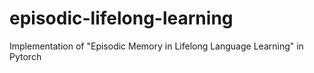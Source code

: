 # episodic-lifelong-learning
Implementation of "Episodic Memory in Lifelong Language Learning" in Pytorch
